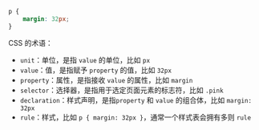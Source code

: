 ```css
p {
    margin: 32px;
}
```

CSS 的术语：

- `unit`：单位，是指 `value` 的单位，比如 `px`
- `value`：值，是指赋予 `property` 的值，比如 `32px`
- `property`：属性，是指接收 `value` 的属性，比如 `margin`
- `selector`：选择器，是指用于选定页面元素的标志符，比如 `.pink`
- `declaration`：样式声明，是指`property` 和 `value` 的组合体，比如 `margin: 32px`
- `rule`：样式，比如 `p { margin: 32px }`，通常一个样式表会拥有多则 `rule`